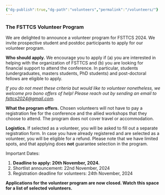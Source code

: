 ```yaml
---
{"dg-publish":true,"dg-path":"volunteers","permalink":"/volunteers/"}
---
```


### The FSTTCS Volunteer Program

We are delighted to announce a volunteer program for FSTTCS 2024. We invite prospective student and postdoc participants to apply for our volunteer program. 

**Who should apply.** We encourage you to apply if (a) you are interested in helping with the organization of FSTTCS and (b) you are looking for financial support to attend the conference. In particular, students (undergraduates, masters students, PhD students) and post-doctoral fellows are eligible to apply.  

_If you do not meet these criteria but would like to volunteer nonetheless, we welcome pro bono offers of help! Please reach out by sending an email to fsttcs2024@gmail.com._

**What the program offers.** Chosen volunteers will not have to pay a registration fee for the conference and the allied workshops that they choose to attend. The program does not cover travel or accommodation.

**Logistics.** If selected as a volunteer, you will be asked to fill out a separate registration form. In case you have already registered and are selected as a volunteer, you will be eligible for a refund. Please note that we have limited spots, and that applying does **not** guarantee selection in the program. 

Important Dates:

1. **Deadline to apply: 20th November, 2024.**
2. Shortlist announcement: 22nd November, 2024
3. Registration deadline for volunteers: 24th November, 2024

**Applications for the volunteer program are now closed. Watch this space for a list of selected volunteers.**